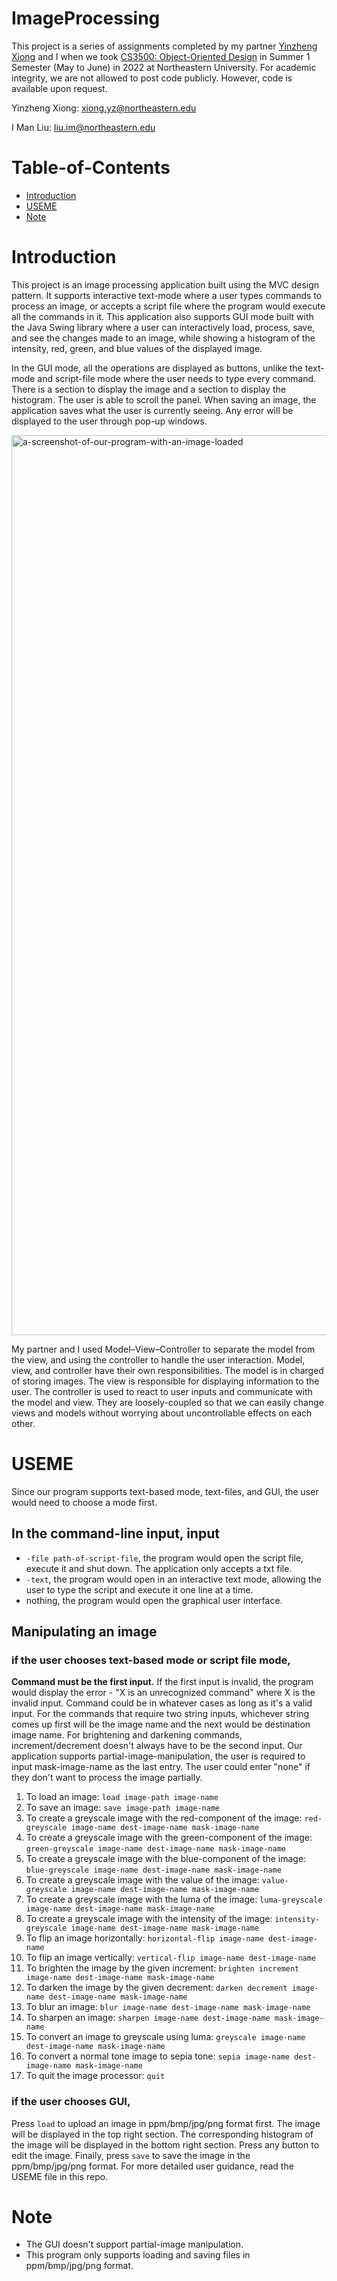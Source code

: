 # ImageProcessing

This project is a series of assignments completed by my partner [Yinzheng Xiong](https://github.com/Mashiro-Yukino) and I when we took [CS3500: Object-Oriented Design](https://course.ccs.neu.edu/cs3500f19/) in Summer 1 Semester (May to June) in 2022 at Northeastern University. For academic integrity, we are not allowed to post code publicly. However, code is available upon request. 

Yinzheng Xiong: xiong.yz@northeastern.edu

I Man Liu: liu.im@northeastern.edu

# Table-of-Contents
- [Introduction](#introduction)
- [USEME](#useme)
- [Note](#note)

# Introduction 

This project is an image processing application built using the MVC design pattern. It supports interactive text-mode where a user types commands to process an image, or accepts a script file where the program would execute all the commands in it. This application also supports GUI mode built with the Java Swing library where a user can interactively load, process, save, and see the changes made to an image, while showing a histogram of the intensity, red, green, and blue values of the displayed image. 

In the GUI mode, all the operations are displayed as buttons, unlike the text-mode and script-file mode where the user needs to type every command. There is a section to display the image and a section to display the histogram. The user is able to scroll the panel. When saving an image, the application saves what the user is currently seeing. Any error will be displayed to the user through pop-up windows.

<img width="1440" alt="a-screenshot-of-our-program-with-an-image-loaded" src="https://user-images.githubusercontent.com/71456398/181701356-1f2034b6-963d-485a-96bf-e19292b2b2a8.png">

My partner and I used Model–View–Controller to separate the model from the view, and using the controller to handle the user interaction. Model, view, and controller have their own responsibilities. The model is in charged of storing images. The view is responsible for displaying information to the user. The controller is used to react to user inputs and communicate with the model and view. They are loosely-coupled so that we can easily change views and models without worrying about uncontrollable effects on each other.

# USEME 

Since our program supports text-based mode, text-files, and GUI, the user would need to choose a mode first. 

## In the command-line input, input

- `-file path-of-script-file`, the program would open the script file, execute it and shut down. The application only accepts a txt file. 
- `-text`, the program would open in an interactive text mode, allowing the user to type the script and execute it one line at a time. 
- nothing, the program would open the graphical user interface. 

## Manipulating an image

### if the user chooses text-based mode or script file mode, 
**Command must be the first input.** If the first input is invalid, the program would display the error - "X is an unrecognized command" where X is the invalid input. Command could be in whatever cases as long as it's a valid input. For the commands that require two string inputs, whichever string comes up first will be the image name and the next would be destination image name. For brightening and darkening commands, increment/decrement doesn't always have to be the second input. Our application supports partial-image-manipulation, the user is required to input mask-image-name as the last entry. The user could enter "none" if they don't want to process the image partially. 

1. To load an image: `load image-path image-name`
2. To save an image: `save image-path image-name`
3. To create a greyscale image with the red-component of the image: `red-greyscale image-name dest-image-name mask-image-name`
4. To create a greyscale image with the green-component of the image: `green-greyscale image-name dest-image-name mask-image-name`
5. To create a greyscale image with the blue-component of the image: `blue-greyscale image-name dest-image-name mask-image-name` 
6. To create a greyscale image with the value of the image: `value-greyscale image-name dest-image-name mask-image-name`
7. To create a greyscale image with the luma of the image: `luma-greyscale image-name dest-image-name mask-image-name`
8. To create a greyscale image with the intensity of the image: `intensity-greyscale image-name dest-image-name mask-image-name`
9. To flip an image horizontally: `horizontal-flip image-name dest-image-name`
10. To flip an image vertically: `vertical-flip image-name dest-image-name`
11. To brighten the image by the given increment: `brighten increment image-name dest-image-name mask-image-name`
12. To darken the image by the given decrement: `darken decrement image-name dest-image-name mask-image-name`
13. To blur an image: `blur image-name dest-image-name mask-image-name`
14. To sharpen an image: `sharpen image-name dest-image-name mask-image-name`
15. To convert an image to greyscale using luma: `greyscale image-name dest-image-name mask-image-name`
16. To convert a normal tone image to sepia tone: `sepia image-name dest-image-name mask-image-name`
17. To quit the image processor: `quit`

### if the user chooses GUI, 

Press `load` to upload an image in ppm/bmp/jpg/png format first. The image will be displayed in the top right section. The corresponding histogram of the image will be displayed in the bottom right section. Press any button to edit the image. Finally, press `save` to save the image in the ppm/bmp/jpg/png format. For more detailed user guidance, read the USEME file in this repo. 


# Note

- The GUI doesn't support partial-image manipulation. 
- This program only supports loading and saving files in ppm/bmp/jpg/png format. 



